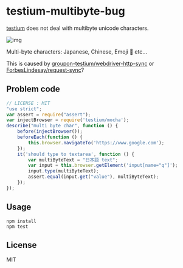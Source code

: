 # testium-multibyte-bug

[testium](https://github.com/groupon-testium/testium "testium") does not deal with multibyte unicode characters.

![img](http://monosnap.com/image/SXcLWmGMbUCBqIUZnSkVKr4kZe6ptY.png)

Multi-byte characters: Japanese, Chinese, Emoji :art: etc...

This is caused by [groupon-testium/webdriver-http-sync](https://github.com/groupon-testium/webdriver-http-sync "groupon-testium/webdriver-http-sync") or [ForbesLindesay/request-sync](https://github.com/ForbesLindesay/request-sync "ForbesLindesay/request-sync")?

## Problem code

```js
// LICENSE : MIT
"use strict";
var assert = require("assert");
var injectBrowser = require('testium/mocha');
describe("multi byte char", function () {
    before(injectBrowser());
    beforeEach(function () {
        this.browser.navigateTo('https://www.google.com');
    });
    it('should type to textarea', function () {
        var multiByteText = "日本語 text";
        var input = this.browser.getElement('input[name="q"]');
        input.type(multiByteText);
        assert.equal(input.get("value"), multiByteText);
    });
});
```

## Usage

```
npm install
npm test
```

## License

MIT